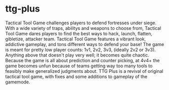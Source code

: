 # ttg-plus
Tactical Tool Game challenges players to defend fortresses under siege. With a wide variety of traps, abilitys and weapons to choose from, Tactical Tool Game dares players to find the best ways to hack, launch, flatten, gibletize, attacker team. Tactical Tool Game features a vibrant look, addictive gameplay, and tons different ways to defend your base!
The game is meant for pretty low player counts: 1v1, 2v2, 3v3, (ideally 2v2 or 3v3). Anything above that doesn't play very well; it becomes quite chaotic. Because the game is all about prediction and counter picking, at 4v4+ the game becomes unfun because of teams getting way too many tools to feasibly make generalized judgments about.
TTG Plus is a revival of original tactical tool game, with fixes and some additions to gameplay of the gamemode.
